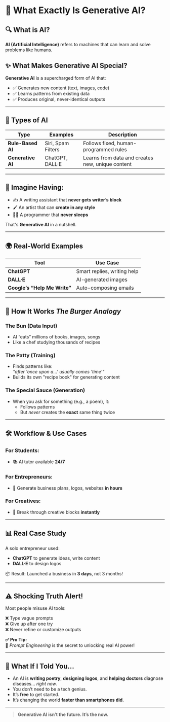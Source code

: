 # 🤖 What Exactly Is Generative AI?

## 🔍 What is AI?  
**AI (Artificial Intelligence)** refers to machines that can learn and solve problems like humans.

## ✨ What Makes Generative AI Special?
**Generative AI** is a supercharged form of AI that:
- ✅ Generates new content (text, images, code)
- ✅ Learns patterns from existing data
- ✅ Produces original, never-identical outputs

---

## 🧠 Types of AI

| Type | Examples | Description |
|------|----------|-------------|
| **Rule-Based AI** | Siri, Spam Filters | Follows fixed, human-programmed rules |
| **Generative AI** | ChatGPT, DALL·E | Learns from data and creates new, unique content |

---

## 🎨 Imagine Having:

- ✍️ A writing assistant that **never gets writer’s block**
- 🖌️ An artist that can **create in any style**
- 👨‍💻 A programmer that **never sleeps**

That's **Generative AI** in a nutshell.

---

## 🌍 Real-World Examples

| Tool | Use Case |
|------|----------|
| **ChatGPT** | Smart replies, writing help |
| **DALL·E** | AI-generated images |
| **Google’s “Help Me Write”** | Auto-composing emails |

---

## 🍔 How It Works  *The Burger Analogy*

### The Bun (Data Input)
- AI “eats” millions of books, images, songs  
- Like a chef studying thousands of recipes

### The Patty (Training)
- Finds patterns like:  
  *"after 'once upon a...' usually comes 'time'"*  
- Builds its own "recipe book" for generating content

### The Special Sauce (Generation)
- When you ask for something (e.g., a poem), it:
  - Follows patterns
  - But *never* creates the **exact** same thing twice

---

## 🛠️ Workflow & Use Cases

### For Students:
- 📚 AI tutor available **24/7**

### For Entrepreneurs:
- 🚀 Generate business plans, logos, websites **in hours**

### For Creatives:
- 🎨 Break through creative blocks **instantly**

---

## 📊 Real Case Study
A solo entrepreneur used:
- **ChatGPT** to generate ideas, write content
- **DALL·E** to design logos

📦 Result: Launched a business in **3 days**, not 3 months!

---

## ⚠️ Shocking Truth Alert!
Most people misuse AI tools:

❌ Type vague prompts  
❌ Give up after one try  
❌ Never refine or customize outputs  

**✅ Pro Tip:**  
🔑 *Prompt Engineering* is the secret to unlocking real AI power!

---

## 🤯 What If I Told You…
- An AI is **writing poetry**, **designing logos**, and **helping doctors** diagnose diseases… *right now*.
- You don’t need to be a tech genius.
- It’s **free** to get started.
- It’s changing the world **faster than smartphones did**.

---



> **Generative AI isn’t the future. It’s the now.**
